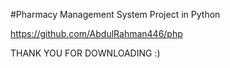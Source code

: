 #Pharmacy Management System Project in Python

https://github.com/AbdulRahman446/php

THANK YOU FOR DOWNLOADING :) 
